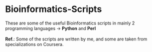 # Bioinformatics-Scripts
These are some of the useful Bioinformatics scripts in mainly 2 programming languages -> **Python** and **Perl**
<br/><br/>
**Ref.**: Some of the scripts are written by me, and some are taken from specializations on Coursera.
